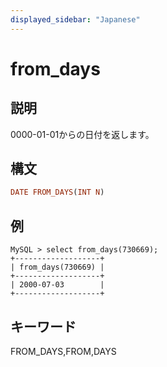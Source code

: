 ```yaml
---
displayed_sidebar: "Japanese"
---
```


# from_days

## 説明

0000-01-01からの日付を返します。

## 構文

```Haskell
DATE FROM_DAYS(INT N)
```

## 例

```Plain Text
MySQL > select from_days(730669);
+-------------------+
| from_days(730669) |
+-------------------+
| 2000-07-03        |
+-------------------+
```

## キーワード

FROM_DAYS,FROM,DAYS
